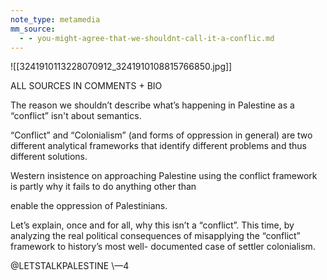 ```yaml
---
note_type: metamedia
mm_source:
  - - you-might-agree-that-we-shouldnt-call-it-a-conflic.md
---
```


![[3241910113228070912_3241910108815766850.jpg]]

ALL SOURCES IN COMMENTS + BIO

The reason we shouldn’t describe what’s happening
in Palestine as a “conflict” isn't about semantics.

“Conflict” and “Colonialism”
(and forms of oppression in general)
are two different analytical frameworks
that identify different problems
and thus different solutions.

Western insistence on approaching Palestine
using the conflict framework is partly
why it fails to do anything other than

enable the oppression of Palestinians.

Let’s explain, once and for all, why this isn’t
a “conflict”. This time, by analyzing the real
political consequences of misapplying the
“conflict” framework to history’s most well-
documented case of settler colonialism.

@LETSTALKPALESTINE \—4

